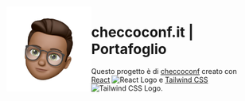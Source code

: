 <h1><img align="left" src="public/copertina.PNG" width="170" /><br />checcoconf.it | Portafoglio</h1>

Questo progetto è di [checcoconf](https://github.com/checcoconf) creato con [React](https://react.dev/) 
<img src="https://upload.wikimedia.org/wikipedia/commons/a/a7/React-icon.svg" width="15" height="15" alt="React Logo" /> 
e [Tailwind CSS](https://tailwindcss.com/)  <img src="https://upload.wikimedia.org/wikipedia/commons/d/d5/Tailwind_CSS_Logo.svg" width="15" height="15" alt="Tailwind CSS Logo" />.


